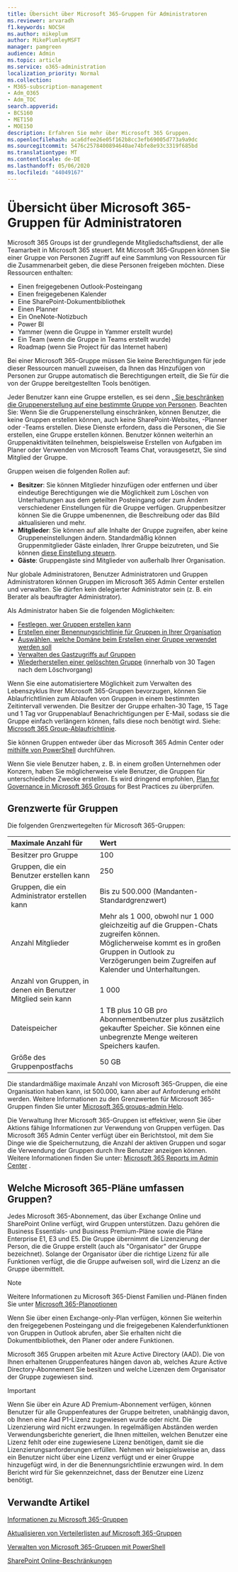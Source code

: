 ```yaml
---
title: Übersicht über Microsoft 365-Gruppen für Administratoren
ms.reviewer: arvaradh
f1.keywords: NOCSH
ms.author: mikeplum
author: MikePlumleyMSFT
manager: pamgreen
audience: Admin
ms.topic: article
ms.service: o365-administration
localization_priority: Normal
ms.collection:
- M365-subscription-management
- Adm_O365
- Adm_TOC
search.appverid:
- BCS160
- MET150
- MOE150
description: Erfahren Sie mehr über Microsoft 365 Gruppen.
ms.openlocfilehash: aca6dfee26e05f162b8cc3efb69005d773a9a9dc
ms.sourcegitcommit: 5476c2578400894640ae74bfe8e93c3319f685bd
ms.translationtype: MT
ms.contentlocale: de-DE
ms.lasthandoff: 05/06/2020
ms.locfileid: "44049167"
---
```

# <a name="overview-of-microsoft-365-groups-for-administrators"></a>Übersicht über Microsoft 365-Gruppen für Administratoren

Microsoft 365 Groups ist der grundlegende Mitgliedschaftsdienst, der alle Teamarbeit in Microsoft 365 steuert. Mit Microsoft 365-Gruppen können Sie einer Gruppe von Personen Zugriff auf eine Sammlung von Ressourcen für die Zusammenarbeit geben, die diese Personen freigeben möchten. Diese Ressourcen enthalten:

- Einen freigegebenen Outlook-Posteingang
- Einen freigegebenen Kalender
- Eine SharePoint-Dokumentbibliothek
- Einen Planner
- Ein OneNote-Notizbuch
- Power BI
- Yammer (wenn die Gruppe in Yammer erstellt wurde)
- Ein Team (wenn die Gruppe in Teams erstellt wurde)
- Roadmap (wenn Sie Project für das Internet haben)

Bei einer Microsoft 365-Gruppe müssen Sie keine Berechtigungen für jede dieser Ressourcen manuell zuweisen, da Ihnen das Hinzufügen von Personen zur Gruppe automatisch die Berechtigungen erteilt, die Sie für die von der Gruppe bereitgestellten Tools benötigen.

Jeder Benutzer kann eine Gruppe erstellen, es sei denn [, Sie beschränken die Gruppenerstellung auf eine bestimmte Gruppe von Personen](manage-creation-of-groups.md). Beachten Sie: Wenn Sie die Gruppenerstellung einschränken, können Benutzer, die keine Gruppen erstellen können, auch keine SharePoint-Websites, -Planner oder -Teams erstellen. Diese Dienste erfordern, dass die Personen, die Sie erstellen, eine Gruppe erstellen können. Benutzer können weiterhin an Gruppenaktivitäten teilnehmen, beispielsweise Erstellen von Aufgaben im Planer oder Verwenden von Microsoft Teams Chat, vorausgesetzt, Sie sind Mitglied der Gruppe.

Gruppen weisen die folgenden Rollen auf:

- **Besitzer**: Sie können Mitglieder hinzufügen oder entfernen und über eindeutige Berechtigungen wie die Möglichkeit zum Löschen von Unterhaltungen aus dem geteilten Posteingang oder zum Ändern verschiedener Einstellungen für die Gruppe verfügen. Gruppenbesitzer können Sie die Gruppe umbenennen, die Beschreibung oder das Bild aktualisieren und mehr.
- **Mitglieder**: Sie können auf alle Inhalte der Gruppe zugreifen, aber keine Gruppeneinstellungen ändern. Standardmäßig können Gruppenmitglieder Gäste einladen, Ihrer Gruppe beizutreten, und Sie können [diese Einstellung steuern](manage-guest-access-in-groups.md).
- **Gäste**: Gruppengäste sind Mitglieder von außerhalb Ihrer Organisation.

Nur globale Administratoren, Benutzer Administratoren und Gruppen Administratoren können Gruppen im Microsoft 365 Admin Center erstellen und verwalten. Sie dürfen kein delegierter Administrator sein (z. B. ein Berater als beauftragter Administrator).

Als Administrator haben Sie die folgenden Möglichkeiten:

- [Festlegen, wer Gruppen erstellen kann](manage-creation-of-groups.md)
- [Erstellen einer Benennungsrichtlinie für Gruppen in Ihrer Organisation](groups-naming-policy.md)
- [Auswählen, welche Domäne beim Erstellen einer Gruppe verwendet werden soll](choose-domain-to-create-groups.md)
- [Verwalten des Gastzugriffs auf Gruppen](manage-guest-access-in-groups.md)
- [Wiederherstellen einer gelöschten Gruppe](restore-deleted-group.md) (innerhalb von 30 Tagen nach dem Löschvorgang)

Wenn Sie eine automatisiertere Möglichkeit zum Verwalten des Lebenszyklus Ihrer Microsoft 365-Gruppen bevorzugen, können Sie Ablaufrichtlinien zum Ablaufen von Gruppen in einem bestimmten Zeitintervall verwenden. Die Besitzer der Gruppe erhalten-30 Tage, 15 Tage und 1 Tag vor Gruppenablauf Benachrichtigungen per E-Mail, sodass sie die Gruppe einfach verlängern können, falls diese noch benötigt wird. Siehe: [Microsoft 365 Group-Ablaufrichtlinie](office-365-groups-expiration-policy.md).

Sie können Gruppen entweder über das Microsoft 365 Admin Center oder [mithilfe von PowerShell](https://docs.microsoft.com/office365/enterprise/powershell/manage-office-365-groups-with-powershell) durchführen.

Wenn Sie viele Benutzer haben, z. B. in einem großen Unternehmen oder Konzern, haben Sie möglicherweise viele Benutzer, die Gruppen für unterschiedliche Zwecke erstellen. Es wird dringend empfohlen, [Plan for Governance in Microsoft 365 Groups](plan-for-groups-governance.md) for Best Practices zu überprüfen.

## <a name="group-limits"></a>Grenzwerte für Gruppen

Die folgenden Grenzwertegelten für Microsoft 365-Gruppen:

|Maximale Anzahl für|Wert|
|:---------|:----|
|Besitzer pro Gruppe|100|
|Gruppen, die ein Benutzer erstellen kann|250|
|Gruppen, die ein Administrator erstellen kann|Bis zu 500.000 (Mandanten-Standardgrenzwert)|
|Anzahl Mitglieder |Mehr als 1 000, obwohl nur 1 000 gleichzeitig auf die Gruppen-Chats zugreifen können. <br>Möglicherweise kommt es in großen Gruppen in Outlook zu Verzögerungen beim Zugreifen auf Kalender und Unterhaltungen.|
|Anzahl von Gruppen, in denen ein Benutzer Mitglied sein kann|1 000|
|Dateispeicher|1 TB plus 10 GB pro Abonnementbenutzer plus zusätzlich gekaufter Speicher. Sie können eine unbegrenzte Menge weiteren Speichers kaufen.|
|Größe des Gruppenpostfachs|50 GB|

Die standardmäßige maximale Anzahl von Microsoft 365-Gruppen, die eine Organisation haben kann, ist 500.000, kann aber auf Anforderung erhöht werden. Weitere Informationen zu den Grenzwerten für Microsoft 365-Gruppen finden Sie unter [Microsoft 365 groups-admin Help](https://support.office.com/article/learn-about-office-365-groups-b565caa1-5c40-40ef-9915-60fdb2d97fa2).

Die Verwaltung Ihrer Microsoft 365-Gruppen ist effektiver, wenn Sie über Aktions fähige Informationen zur Verwendung von Gruppen verfügen. Das Microsoft 365 Admin Center verfügt über ein Berichtstool, mit dem Sie Dinge wie die Speichernutzung, die Anzahl der aktiven Gruppen und sogar die Verwendung der Gruppen durch Ihre Benutzer anzeigen können. Weitere Informationen finden Sie unter: [Microsoft 365 Reports im Admin Center](../activity-reports/office-365-groups.md) .

## <a name="which-microsoft-365-plans-include-groups"></a>Welche Microsoft 365-Pläne umfassen Gruppen?

Jedes Microsoft 365-Abonnement, das über Exchange Online und SharePoint Online verfügt, wird Gruppen unterstützen. Dazu gehören die Business Essentials- und Business Premium-Pläne sowie die Pläne Enterprise E1, E3 und E5. Die Gruppe übernimmt die Lizenzierung der Person, die die Gruppe erstellt (auch als "Organisator" der Gruppe bezeichnet). Solange der Organisator über die richtige Lizenz für alle Funktionen verfügt, die die Gruppe aufweisen soll, wird die Lizenz an die Gruppe übermittelt.

> [!NOTE]
> Weitere Informationen zu Microsoft 365-Dienst Familien und-Plänen finden Sie unter [Microsoft 365-Planoptionen](https://docs.microsoft.com/office365/servicedescriptions/office-365-platform-service-description/office-365-plan-options)

Wenn Sie über einen Exchange-only-Plan verfügen, können Sie weiterhin den freigegebenen Posteingang und die freigegebenen Kalenderfunktionen von Gruppen in Outlook abrufen, aber Sie erhalten nicht die Dokumentbibliothek, den Planer oder andere Funktionen.

Microsoft 365 Gruppen arbeiten mit Azure Active Directory (AAD). Die von Ihnen erhaltenen Gruppenfeatures hängen davon ab, welches Azure Active Directory-Abonnement Sie besitzen und welche Lizenzen dem Organisator der Gruppe zugewiesen sind.

> [!IMPORTANT]
> Wenn Sie über ein Azure AD Premium-Abonnement verfügen, können Benutzer für alle Gruppenfeatures der Gruppe beitreten, unabhängig davon, ob Ihnen eine Aad P1-Lizenz zugewiesen wurde oder nicht. Die Lizenzierung wird nicht erzwungen.
> In regelmäßigen Abständen werden Verwendungsberichte generiert, die Ihnen mitteilen, welchen Benutzer eine Lizenz fehlt oder eine zugewiesene Lizenz benötigen, damit sie die Lizenzierungsanforderungen erfüllen. Nehmen wir beispielsweise an, dass ein Benutzer nicht über eine Lizenz verfügt und er einer Gruppe hinzugefügt wird, in der die Benennungsrichtlinie erzwungen wird. In dem Bericht wird für Sie gekennzeichnet, dass der Benutzer eine Lizenz benötigt.

## <a name="related-articles"></a>Verwandte Artikel

[Informationen zu Microsoft 365-Gruppen](https://support.office.com/article/learn-about-office-365-groups-b565caa1-5c40-40ef-9915-60fdb2d97fa2)

[Aktualisieren von Verteilerlisten auf Microsoft 365-Gruppen](../manage/upgrade-distribution-lists.md)

[Verwalten von Microsoft 365-Gruppen mit PowerShell](https://docs.microsoft.com/office365/enterprise/powershell/manage-office-365-groups-with-powershell)

[SharePoint Online-Beschränkungen](https://docs.microsoft.com/office365/servicedescriptions/sharepoint-online-service-description/sharepoint-online-limits)
